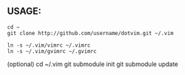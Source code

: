 USAGE:
------
    cd ~
    git clone http://github.com/username/dotvim.git ~/.vim

    ln -s ~/.vim/vimrc ~/.vimrc
    ln -s ~/.vim/gvimrc ~/.gvimrc

(optional)
    cd ~/.vim
    git submodule init
    git submodule update